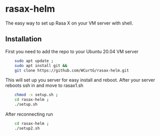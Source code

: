 # rasax-helm

The easy way to set up Rasa X on your VM server with shell. 


## Installation 

First you need to add the repo to your Ubuntu 20.04 VM server 

```bash 
    sudo apt update ;
    sudo apt install git &&
    git clone https://github.com/WCurtG/rasax-helm.git
```

This will set up you server for easy install and reboot. After your server reboots ssh in and move to rasax1.sh

```bash 
    chmod -x setup.sh ;
    cd rasax-helm ;
    ./setup.sh
```

After reconnecting run 

```bash 
    cd rasax-helm ;
    ./setup2.sh
```
